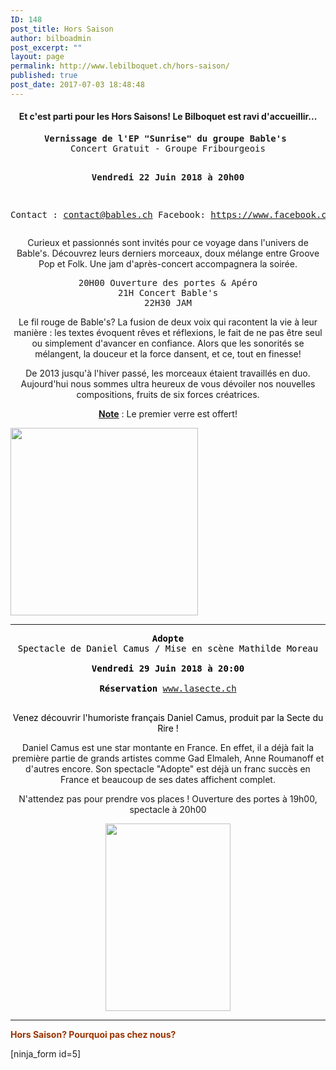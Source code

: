 ```yaml
---
ID: 148
post_title: Hors Saison
author: bilboadmin
post_excerpt: ""
layout: page
permalink: http://www.lebilboquet.ch/hors-saison/
published: true
post_date: 2017-07-03 18:48:48
---
```

<h4 style="text-align: center;">Et c'est parti pour les Hors Saisons! Le Bilboquet est ravi d'accueillir...</h4>
<pre style="text-align: center;"><strong>Vernissage de l'EP "Sunrise" du groupe Bable's</strong> 
Concert Gratuit - Groupe Fribourgeois

<strong>Vendredi 22 Juin 2018 à 20h00</strong>

Contact : <a href="mailto:contact@bables.ch">contact@bables.ch</a>
Facebook: https://www.facebook.com/bablesway/</pre>
<div>
<div>
<div class="gmail_quote">
<div>
<div class="gmail_quote">
<div>
<div>
<p style="text-align: center;">Curieux et passionnés sont invités pour ce voyage dans l'univers de Bable's. Découvrez leurs derniers morceaux, doux mélange entre Groove Pop et Folk. Une jam d'après-concert accompagnera la soirée.</p>

<pre style="text-align: center;">20H00 Ouverture des portes &amp; Apéro
21H Concert Bable's
22H30 JAM</pre>
<p style="text-align: center;">Le fil rouge de Bable's? La fusion de deux voix qui racontent la vie à leur manière : les textes évoquent rêves et réflexions, le fait de ne pas être seul ou simplement d'avancer en confiance. Alors que les sonorités se mélangent, la douceur et la force dansent, et ce, tout en finesse!</p>
<p style="text-align: center;">De 2013 jusqu'à l'hiver passé, les morceaux étaient travaillés en duo. Aujourd'hui nous sommes ultra heureux de vous dévoiler nos nouvelles compositions, fruits de six forces créatrices.</p>
<p style="text-align: center;"><span style="text-decoration: underline;"><strong>Note</strong></span> : Le premier verre est offert!</p>
<img class="aligncenter wp-image-1025 size-medium" src="http://www.lebilboquet.ch/wp-content/uploads/2018/05/Bables-sunrise_cover_CMJN-300x300.jpg" alt="" width="300" height="300" />

</div>
</div>
</div>
</div>
<div class="page" title="Page 2">
<div class="layoutArea">
<div class="column" style="text-align: center;">

<hr />

<pre><strong><span style="color: #000000;">Adopte</span></strong>
<span style="color: #000000;">Spectacle de Daniel Camus / Mise en scène Mathilde Moreau
</span>
<strong><span style="color: #000000;">Vendredi 29 Juin 2018 à 20:00
</span></strong>
<span style="color: #000000;"><strong>Réservation</strong> <a href="http://www.lasecte.ch/">www.lasecte.ch</a>

</span></pre>
<span style="color: #000000;">Venez découvrir l'humoriste français Daniel Camus, produit par la Secte du Rire !

Daniel Camus est une star montante en France. En effet, il a déjà fait la première partie de grands artistes comme Gad Elmaleh, Anne Roumanoff et d'autres encore. Son spectacle "Adopte" est déjà un franc succès en France et beaucoup de ses dates affichent complet.

N'attendez pas pour prendre vos places !
Ouverture des portes à 19h00, spectacle à 20h00
</span>

<img class="aligncenter wp-image-1028 size-medium" src="http://www.lebilboquet.ch/wp-content/uploads/2018/05/Affiche-Programme-OFF-200x300.jpg" alt="" width="200" height="300" />

</div>
</div>
</div>
</div>
</div>
</div>

<hr />

<span style="color: #993300;"><strong>Hors Saison? Pourquoi pas chez nous?</strong></span>

[ninja_form id=5]